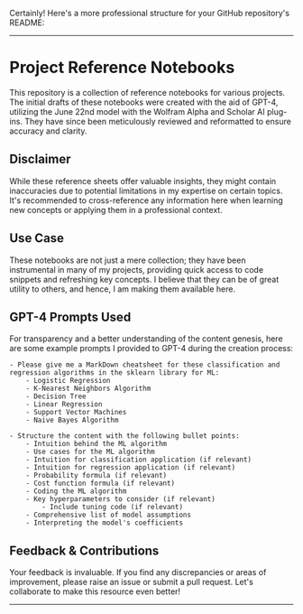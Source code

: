 Certainly! Here's a more professional structure for your GitHub repository's README:

---

# Project Reference Notebooks

This repository is a collection of reference notebooks for various projects. The initial drafts of these notebooks were created with the aid of GPT-4, utilizing the June 22nd model with the Wolfram Alpha and Scholar AI plug-ins. They have since been meticulously reviewed and reformatted to ensure accuracy and clarity.

## Disclaimer
While these reference sheets offer valuable insights, they might contain inaccuracies due to potential limitations in my expertise on certain topics. It's recommended to cross-reference any information here when learning new concepts or applying them in a professional context.

## Use Case
These notebooks are not just a mere collection; they have been instrumental in many of my projects, providing quick access to code snippets and refreshing key concepts. I believe that they can be of great utility to others, and hence, I am making them available here.

## GPT-4 Prompts Used
For transparency and a better understanding of the content genesis, here are some example prompts I provided to GPT-4 during the creation process:

```
- Please give me a MarkDown cheatsheet for these classification and regression algorithms in the sklearn library for ML:
    - Logistic Regression
    - K-Nearest Neighbors Algorithm
    - Decision Tree
    - Linear Regression
    - Support Vector Machines
    - Naive Bayes Algorithm

- Structure the content with the following bullet points:
    - Intuition behind the ML algorithm
    - Use cases for the ML algorithm
    - Intuition for classification application (if relevant)
    - Intuition for regression application (if relevant)
    - Probability formula (if relevant)
    - Cost function formula (if relevant)
    - Coding the ML algorithm
    - Key hyperparameters to consider (if relevant)
        - Include tuning code (if relevant)
    - Comprehensive list of model assumptions
    - Interpreting the model's coefficients
```

## Feedback & Contributions
Your feedback is invaluable. If you find any discrepancies or areas of improvement, please raise an issue or submit a pull request. Let's collaborate to make this resource even better!

---
